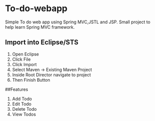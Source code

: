 # To-do-webapp
Simple To do web app using Spring MVC,JSTL and JSP. Small project to help learn Spring MVC framework.

## Import into Eclipse/STS

1. Open Eclipse
2. Click File
3. Click Import 
4. Select Maven -> Existing Maven Project
5. Inside Root Director navigate to project
6. Then Finish Button

##Features
1. Add Todo
2. Edit Todo
3. Delete Todo
4. View Todos

